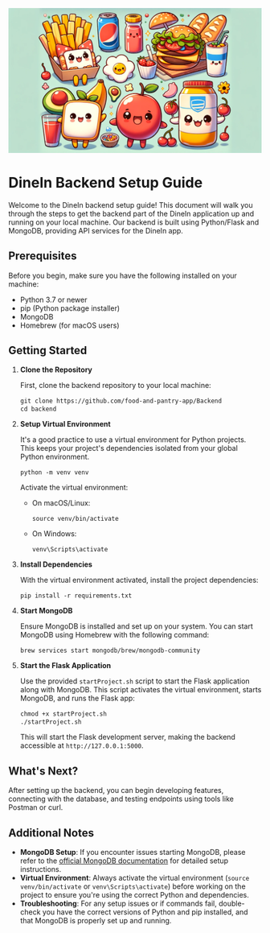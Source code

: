 <p align="center">
  <img src="pics/pals.png" alt="Pantry Pals">
</p>

# DineIn Backend Setup Guide

Welcome to the DineIn backend setup guide! This document will walk you through the steps to get the backend part of the DineIn application up and running on your local machine. Our backend is built using Python/Flask and MongoDB, providing API services for the DineIn app.

## Prerequisites

Before you begin, make sure you have the following installed on your machine:

- Python 3.7 or newer
- pip (Python package installer)
- MongoDB
- Homebrew (for macOS users)

## Getting Started

1. **Clone the Repository**

   First, clone the backend repository to your local machine:

   ```
   git clone https://github.com/food-and-pantry-app/Backend
   cd backend
   ```
2. **Setup Virtual Environment**

   It's a good practice to use a virtual environment for Python projects. This keeps your project's dependencies isolated from your global Python environment.

   ```
   python -m venv venv
   ```

   Activate the virtual environment:

   - On macOS/Linux:
     ```
     source venv/bin/activate
     ```
   - On Windows:
     ```
     venv\Scripts\activate
     ```
3. **Install Dependencies**

   With the virtual environment activated, install the project dependencies:

   ```
   pip install -r requirements.txt
   ```
4. **Start MongoDB**

   Ensure MongoDB is installed and set up on your system. You can start MongoDB using Homebrew with the following command:

   ```
   brew services start mongodb/brew/mongodb-community
   ```
5. **Start the Flask Application**

   Use the provided `startProject.sh` script to start the Flask application along with MongoDB. This script activates the virtual environment, starts MongoDB, and runs the Flask app:

   ```
   chmod +x startProject.sh
   ./startProject.sh
   ```

   This will start the Flask development server, making the backend accessible at `http://127.0.0.1:5000`.

## What's Next?

After setting up the backend, you can begin developing features, connecting with the database, and testing endpoints using tools like Postman or curl.

## Additional Notes

- **MongoDB Setup**: If you encounter issues starting MongoDB, please refer to the [official MongoDB documentation](https://docs.mongodb.com/manual/installation/) for detailed setup instructions.
- **Virtual Environment**: Always activate the virtual environment (`source venv/bin/activate` or `venv\Scripts\activate`) before working on the project to ensure you're using the correct Python and dependencies.
- **Troubleshooting**: For any setup issues or if commands fail, double-check you have the correct versions of Python and pip installed, and that MongoDB is properly set up and running.
